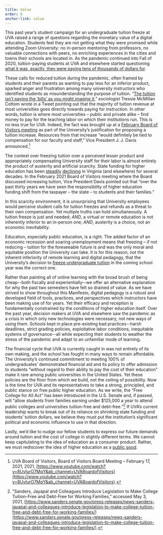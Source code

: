 ```yaml
---
title: Value 
order: 8
anchor-link: value
---
```

This past year’s student campaign  for an undergraduate tuition freeze at UVA raised a range of questions regarding the monetary value of a digital education. Students feel they are not getting what they were promised while attending Zoom University: no in-person mentoring from professors, no valuable connections with peers, no enriching experiences in the cities and towns their schools are located in. As the pandemic continued into Fall of 2020, tuition-paying students at UVA and elsewhere started questioning [what it was, exactly, they were paying tens of thousands of dollars for](https://www.cnbc.com/2020/04/14/colleges-move-online-amid-coronavirus-but-forget-a-tuition-discount.html). 

These calls for reduced tuition during the pandemic, often framed by students and their parents as wanting to pay less for an inferior product, sparked anger and frustration among many university instructors who identified students as misunderstanding the purpose of tuition. “[The tuition isn’t paying the ‘bills’ as you might imagine it](https://twitter.com/tressiemcphd/status/1280237922994860033),” sociologist Tressie McMillan Cottom wrote in a Tweet pointing out that the majority of tuition revenue at most universities goes directly towards paying for instruction. In other words, tuition is where most universities – public and private alike – find money to pay for the teaching labor on which their institutions run. This is no less true for UVA. Indeed, the fact was brought up at a [February Board of Visitors meeting](https://www.youtube.com/watch?v=8UvIurO7MqY&ab_channel=UVABoardofVisitors) as part of the University’s justification for proposing a tuition increase. Resources from that increase “would definitely be tied to compensation for our faculty and staff,” Vice President J. J. Davis announced.[^48]

The contest over freezing tuition over a perceived lesser product and appropriately compensating University staff for their labor is almost entirely the product of austerity and artificial scarcity. State funding for higher education has been [steadily](https://www.washingtonpost.com/local/education/how-much-state-funding-does-the-university-of-virginia-receive/2013/09/12/fb999782-1baf-11e3-82ef-a059e54c49d0_story.html) [declining](https://digital.uvamagazine.org/articles/funding-academic-excellence/index.php) in Virginia (and elsewhere) for several decades. In the February 2021 Board of Visitors meeting where the Board discussed increasing tuition, Vice President Davis pointed out that “over the past thirty years we have seen the responsibility of higher education funding shift from the taxpayer – the state – to students and their families.”

In this scarcity environment, it is unsurprising that University employees would perceive student calls for tuition freezes and refunds as a threat to their own compensation. Yet multiple truths can hold simultaneously. A tuition freeze is just and needed; *AND*, a virtual or remote education is not inherently inferior to an in-person one; *AND*, austerity is a choice, not an economic inevitability. 

Education, especially public education, is a right. The added factor of an economic recession and soaring unemployment means that freezing – if not reducing – tuition for the foreseeable future is and was the only moral and equitable position the University can take. It is for this reason, not the inherent inferiority of remote learning and digital pedagogy, that the University’s decision to [freeze undergraduate tuition](https://news.virginia.edu/content/board-visitors-votes-freeze-base-undergraduate-tuition-2021-22-academic-year?utm_source=VirginiaFeatured&utm_medium=referral&utm_campaign=news) in the coming school year was the correct one.

Rather than painting all of online learning with the broad brush of being cheap--both fiscally and experientially--we offer an alternative explanation for why the past two semesters have felt so drained of value. As we have strived to show throughout this Manifesto, digital pedagogy is a robust and developed field of tools, practices, and perspectives which instructors have been making use of for years. Yet their efficacy and reception is fundamentally constrained by the conditions of higher education itself. Over the past year, decision makers at UVA and elsewhere saw the pandemic as a crisis in which only new technologies were necessary, not new ways of using them. Schools kept in place pre-existing bad practices--harsh deadlines, strict grading policies, exploitative labor conditions, inequitable systems of governance--all while expecting their students to weather the stress of the pandemic and adapt to an unfamiliar mode of learning.

The financial cycle that UVA is currently caught in was not entirely of its own making, and the school has fought in many ways to remain affordable. The University’s continued commitment to meeting 100% of undergraduates’ demonstrated financial aid and its policy to offer admission to students “without regard to their ability to pay the cost of their education” make it rare among public universities in the United States. Yet these policies are the floor from which we build, not the ceiling of possibility. Now is the time for UVA and its representatives to take a strong, principled, and public stance on free public higher education. As we write, the “Free College for All Act” has been introduced in the U.S. Senate and, if passed, will “allow students from families earning under $125,000 a year to attend public colleges and universities tuition-free and debt-free.”[^49] If UVA’s current leadership wants to break out of its reliance on shrinking state funding and students’ tuition dollars, we believe they must put the institution’s significant political and economic influence to use in that direction.

Lastly, we’d like to nudge our fellow students to express our future demands around tuition and the cost of college in slightly different terms. We cannot keep capitulating to the idea of education as a consumer product. Rather, we must rediscover the idea of higher education as a [public good](https://www.dissentmagazine.org/article/tressie-mcmillan-cottom-why-free-college-necessary).
 
[^48]: UVA Board of Visitors, Board of Visitors Board Meeting – February 17, 2021, 2021, [https://www.youtube.com/watch?v=8UvIurO7MqY&ab_channel=UVABoardofVisitors](https://www.youtube.com/watch?v=8UvIurO7MqY&ab_channel=UVABoardofVisitors).
[^49]: “Sanders, Jayapal and Colleagues Introduce Legislation to Make College Tuition-Free and Debt-Free for Working Families,” accessed May 3, 2021, [https://www.sanders.senate.gov/press-releases/news-sanders-jayapal-and-colleagues-introduce-legislation-to-make-college-tuition-free-and-debt-free-for-working-families/](https://www.sanders.senate.gov/press-releases/news-sanders-jayapal-and-colleagues-introduce-legislation-to-make-college-tuition-free-and-debt-free-for-working-families/).